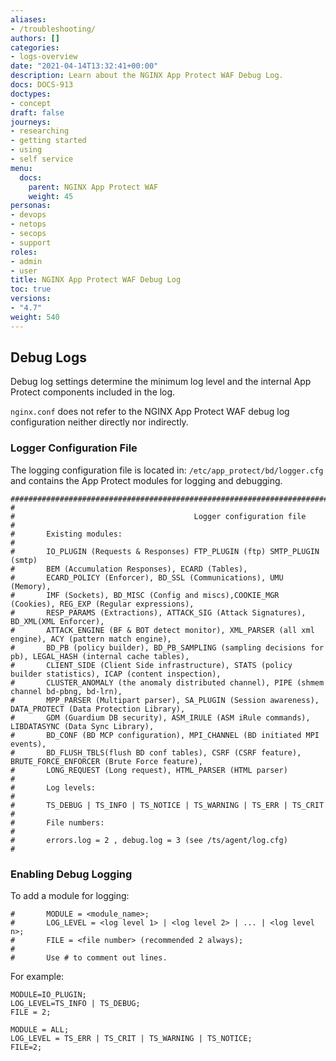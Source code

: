 ```yaml
---
aliases:
- /troubleshooting/
authors: []
categories:
- logs-overview
date: "2021-04-14T13:32:41+00:00"
description: Learn about the NGINX App Protect WAF Debug Log.
docs: DOCS-913
doctypes:
- concept
draft: false
journeys:
- researching
- getting started
- using
- self service
menu:
  docs:
    parent: NGINX App Protect WAF
    weight: 45
personas:
- devops
- netops
- secops
- support
roles:
- admin
- user
title: NGINX App Protect WAF Debug Log
toc: true
versions:
- "4.7"
weight: 540
---
```


## Debug Logs

Debug log settings determine the minimum log level and the internal App Protect components included in the log.

`nginx.conf` does not refer to the NGINX App Protect WAF debug log configuration neither directly nor indirectly.

### Logger Configuration File

The logging configuration file is located in: `/etc/app_protect/bd/logger.cfg` and contains the App Protect modules for logging and debugging.

~~~
################################################################################################
#
#                                        Logger configuration file
#
#       Existing modules:
#
#       IO_PLUGIN (Requests & Responses) FTP_PLUGIN (ftp) SMTP_PLUGIN (smtp)
#       BEM (Accumulation Responses), ECARD (Tables),
#       ECARD_POLICY (Enforcer), BD_SSL (Communications), UMU (Memory),
#       IMF (Sockets), BD_MISC (Config and miscs),COOKIE_MGR (Cookies), REG_EXP (Regular expressions),
#       RESP_PARAMS (Extractions), ATTACK_SIG (Attack Signatures), BD_XML(XML Enforcer),
#       ATTACK_ENGINE (BF & BOT detect monitor), XML_PARSER (all xml engine), ACY (pattern match engine),
#       BD_PB (policy builder), BD_PB_SAMPLING (sampling decisions for pb), LEGAL_HASH (internal cache tables),
#       CLIENT_SIDE (Client Side infrastructure), STATS (policy builder statistics), ICAP (content inspection),
#       CLUSTER_ANOMALY (the anomaly distributed channel), PIPE (shmem channel bd-pbng, bd-lrn),
#       MPP_PARSER (Multipart parser), SA_PLUGIN (Session awareness), DATA_PROTECT (Data Protection Library),
#       GDM (Guardium DB security), ASM_IRULE (ASM iRule commands), LIBDATASYNC (Data Sync Library),
#       BD_CONF (BD MCP configuration), MPI_CHANNEL (BD initiated MPI events),
#       BD_FLUSH_TBLS(flush BD conf tables), CSRF (CSRF feature), BRUTE_FORCE_ENFORCER (Brute Force feature),
#       LONG_REQUEST (Long request), HTML_PARSER (HTML parser)
#
#       Log levels:
#
#       TS_DEBUG | TS_INFO | TS_NOTICE | TS_WARNING | TS_ERR | TS_CRIT
#
#       File numbers:
#
#       errors.log = 2 , debug.log = 3 (see /ts/agent/log.cfg)
#
~~~

### Enabling Debug Logging

To add a module for logging:

~~~
#       MODULE = <module_name>;
#       LOG_LEVEL = <log level 1> | <log level 2> | ... | <log level n>;
#       FILE = <file number> (recommended 2 always);
#
#       Use # to comment out lines.
~~~

For example:

~~~
MODULE=IO_PLUGIN;
LOG_LEVEL=TS_INFO | TS_DEBUG;
FILE = 2;
~~~

~~~
MODULE = ALL;
LOG_LEVEL = TS_ERR | TS_CRIT | TS_WARNING | TS_NOTICE;
FILE=2;
~~~
